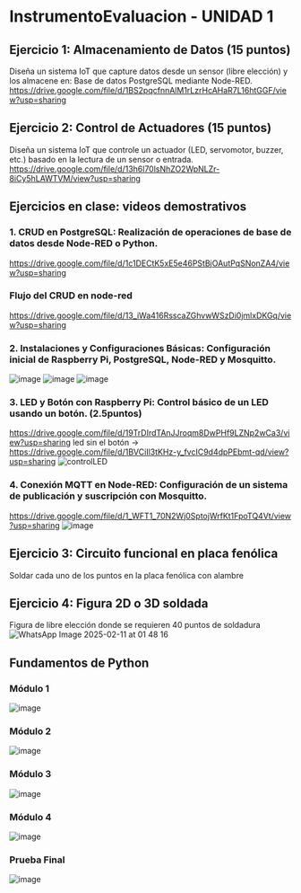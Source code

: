 # InstrumentoEvaluacion - UNIDAD 1

## Ejercicio 1: Almacenamiento de Datos (15 puntos)
Diseña un sistema IoT que capture datos desde un sensor (libre elección) y los almacene en: Base de datos PostgreSQL mediante Node-RED.
https://drive.google.com/file/d/1BS2pqcfnnAlM1rLzrHcAHaR7L16htGGF/view?usp=sharing

## Ejercicio 2: Control de Actuadores (15 puntos)
Diseña un sistema IoT que controle un actuador (LED, servomotor, buzzer, etc.) basado en la lectura de un sensor o entrada.
https://drive.google.com/file/d/13h6l70lsNhZO2WpNLZr-8iCy5hLAWTVM/view?usp=sharing

## Ejercicios en clase: videos demostrativos
### 1. CRUD en PostgreSQL: Realización de operaciones de base de datos desde Node-RED o Python.
https://drive.google.com/file/d/1c1DECtK5xE5e46PStBjOAutPqSNonZA4/view?usp=sharing
### Flujo del CRUD en node-red
https://drive.google.com/file/d/13_iWa416RsscaZGhvwWSzDi0jmlxDKGq/view?usp=sharing

### 2. Instalaciones y Configuraciones Básicas: Configuración inicial de Raspberry Pi, PostgreSQL, Node-RED y Mosquitto.
![image](https://github.com/user-attachments/assets/c9077d3a-9944-4567-8090-984803556365)
![image](https://github.com/user-attachments/assets/7c475542-e652-4ad4-af69-ae66ea6b1312)
![image](https://github.com/user-attachments/assets/228078bb-f0b5-4f6e-80ed-3820ae20f49b)

### 3. LED y Botón con Raspberry Pi: Control básico de un LED usando un botón. (2.5puntos)
https://drive.google.com/file/d/19TrDIrdTAnJJroqm8DwPHf9LZNp2wCa3/view?usp=sharing
led sin el botón -> https://drive.google.com/file/d/1BVCiIl3tKHz-y_fvcIC9d4dpPEbmt-qd/view?usp=sharing
![controlLED](https://github.com/user-attachments/assets/422d7556-0ddc-45ee-bd36-142327ed62a6)

### 4. Conexión MQTT en Node-RED: Configuración de un sistema de publicación y suscripción con Mosquitto.
https://drive.google.com/file/d/1_WFT1_70N2Wj0SptojWrfKt1FpoTQ4Vt/view?usp=sharing
![image](https://github.com/user-attachments/assets/66b8ee22-803b-4a4d-a2b0-42ac46803112)

## Ejercicio 3: Circuito funcional en placa fenólica
Soldar cada uno de los puntos en la placa fenólica con alambre

## Ejercicio 4: Figura 2D o 3D soldada
Figura de libre elección donde se requieren 40 puntos de soldadura
![WhatsApp Image 2025-02-11 at 01 48 16](https://github.com/user-attachments/assets/50032c10-cf7d-4e2c-aaf9-7907d479505a)

## Fundamentos de Python
### Módulo 1
![image](https://github.com/user-attachments/assets/4558d916-0746-48d6-abd1-b98e5a953d0d)
### Módulo 2
![image](https://github.com/user-attachments/assets/72e1f539-186a-4d5b-bd6b-6c66c70462b6)
### Módulo 3
![image](https://github.com/user-attachments/assets/96ad8ab2-5909-4a2e-a5f4-2a80ef977ddf)
### Módulo 4
![image](https://github.com/user-attachments/assets/b89943c7-ae48-44b1-b2d3-367ff41df93f)
### Prueba Final
![image](https://github.com/user-attachments/assets/a0d9b001-19cf-4423-83d3-07e47eec02cd)
